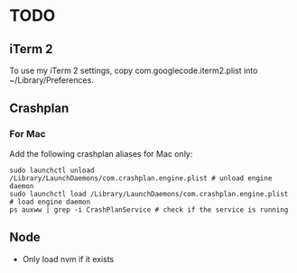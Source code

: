 # TODO

## iTerm 2

To use my iTerm 2 settings, copy com.googlecode.iterm2.plist into ~/Library/Preferences.

## Crashplan

### For Mac

Add the following crashplan aliases for Mac only:

    sudo launchctl unload /Library/LaunchDaemons/com.crashplan.engine.plist # unload engine daemon
    sudo launchctl load /Library/LaunchDaemons/com.crashplan.engine.plist # load engine daemon
    ps auxww | grep -i CrashPlanService # check if the service is running

## Node

* Only load nvm if it exists

